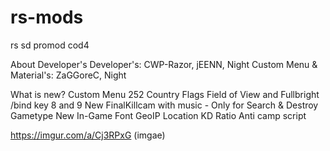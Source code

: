 # rs-mods
rs sd promod cod4

About Developer's
Developer's: CWP-Razor, jEENN, Night
Custom Menu & Material's: ZaGGoreC, Night

What is new?
Custom Menu
252 Country Flags
Field of View and Fullbright /bind key 8 and 9
New FinalKillcam with music - Only for Search & Destroy Gametype
New In-Game Font
GeoIP Location
KD Ratio
Anti camp script


https://imgur.com/a/Cj3RPxG  (imgae) 
